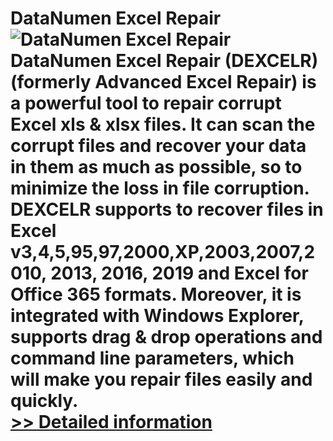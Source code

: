 # DataNumen Excel Repair<br />![DataNumen Excel Repair](https://mycommerce.akamaized.net/api/pimages/P206006/BIG/206006.JPG)<br />DataNumen Excel Repair (DEXCELR) (formerly Advanced Excel Repair) is a powerful tool to repair corrupt Excel xls & xlsx files. It can scan the corrupt files and recover your data in them as much as possible, so to minimize the loss in file corruption. DEXCELR supports to recover files in Excel v3,4,5,95,97,2000,XP,2003,2007,2010, 2013, 2016, 2019 and Excel for Office 365 formats. Moreover, it is integrated with Windows Explorer, supports drag & drop operations and command line parameters, which will make you repair files easily and quickly.<br />[>> Detailed information](https://secure.shareit.com/shareit/product.html?productid=206006&affiliateid=200057808)